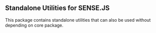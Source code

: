 
## Standalone Utilities for SENSE.JS

This package contains standalone utilities that can also be used without
depending on core package.
